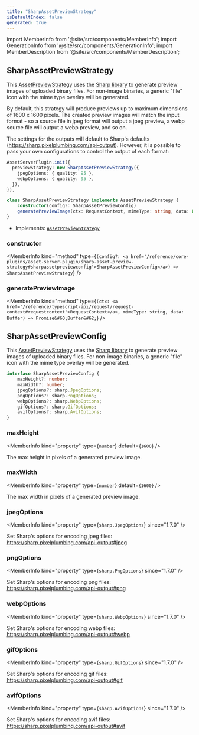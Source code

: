 ```yaml
---
title: "SharpAssetPreviewStrategy"
isDefaultIndex: false
generated: true
---
```

<!-- This file was generated from the Vendure source. Do not modify. Instead, re-run the "docs:build" script -->
import MemberInfo from '@site/src/components/MemberInfo';
import GenerationInfo from '@site/src/components/GenerationInfo';
import MemberDescription from '@site/src/components/MemberDescription';


## SharpAssetPreviewStrategy

<GenerationInfo sourceFile="packages/asset-server-plugin/src/config/sharp-asset-preview-strategy.ts" sourceLine="95" packageName="@vendure/asset-server-plugin" />

This <a href='/reference/typescript-api/assets/asset-preview-strategy#assetpreviewstrategy'>AssetPreviewStrategy</a> uses the [Sharp library](https://sharp.pixelplumbing.com/) to generate
preview images of uploaded binary files. For non-image binaries, a generic "file" icon with the mime type
overlay will be generated.

By default, this strategy will produce previews up to maximum dimensions of 1600 x 1600 pixels. The created
preview images will match the input format - so a source file in jpeg format will output a jpeg preview,
a webp source file will output a webp preview, and so on.

The settings for the outputs will default to Sharp's defaults (https://sharp.pixelplumbing.com/api-output).
However, it is possible to pass your own configurations to control the output of each format:

```ts
AssetServerPlugin.init({
  previewStrategy: new SharpAssetPreviewStrategy({
    jpegOptions: { quality: 95 },
    webpOptions: { quality: 95 },
  }),
}),
```

```ts title="Signature"
class SharpAssetPreviewStrategy implements AssetPreviewStrategy {
    constructor(config?: SharpAssetPreviewConfig)
    generatePreviewImage(ctx: RequestContext, mimeType: string, data: Buffer) => Promise<Buffer>;
}
```
* Implements: <code><a href='/reference/typescript-api/assets/asset-preview-strategy#assetpreviewstrategy'>AssetPreviewStrategy</a></code>



<div className="members-wrapper">

### constructor

<MemberInfo kind="method" type={`(config?: <a href='/reference/core-plugins/asset-server-plugin/sharp-asset-preview-strategy#sharpassetpreviewconfig'>SharpAssetPreviewConfig</a>) => SharpAssetPreviewStrategy`}   />


### generatePreviewImage

<MemberInfo kind="method" type={`(ctx: <a href='/reference/typescript-api/request/request-context#requestcontext'>RequestContext</a>, mimeType: string, data: Buffer) => Promise&#60;Buffer&#62;`}   />




</div>


## SharpAssetPreviewConfig

<GenerationInfo sourceFile="packages/asset-server-plugin/src/config/sharp-asset-preview-strategy.ts" sourceLine="17" packageName="@vendure/asset-server-plugin" />

This <a href='/reference/typescript-api/assets/asset-preview-strategy#assetpreviewstrategy'>AssetPreviewStrategy</a> uses the [Sharp library](https://sharp.pixelplumbing.com/) to generate
preview images of uploaded binary files. For non-image binaries, a generic "file" icon with the mime type
overlay will be generated.

```ts title="Signature"
interface SharpAssetPreviewConfig {
    maxHeight?: number;
    maxWidth?: number;
    jpegOptions?: sharp.JpegOptions;
    pngOptions?: sharp.PngOptions;
    webpOptions?: sharp.WebpOptions;
    gifOptions?: sharp.GifOptions;
    avifOptions?: sharp.AvifOptions;
}
```

<div className="members-wrapper">

### maxHeight

<MemberInfo kind="property" type={`number`} default={`1600`}   />

The max height in pixels of a generated preview image.
### maxWidth

<MemberInfo kind="property" type={`number`} default={`1600`}   />

The max width in pixels of a generated preview image.
### jpegOptions

<MemberInfo kind="property" type={`sharp.JpegOptions`}  since="1.7.0"  />

Set Sharp's options for encoding jpeg files: https://sharp.pixelplumbing.com/api-output#jpeg
### pngOptions

<MemberInfo kind="property" type={`sharp.PngOptions`}  since="1.7.0"  />

Set Sharp's options for encoding png files: https://sharp.pixelplumbing.com/api-output#png
### webpOptions

<MemberInfo kind="property" type={`sharp.WebpOptions`}  since="1.7.0"  />

Set Sharp's options for encoding webp files: https://sharp.pixelplumbing.com/api-output#webp
### gifOptions

<MemberInfo kind="property" type={`sharp.GifOptions`}  since="1.7.0"  />

Set Sharp's options for encoding gif files: https://sharp.pixelplumbing.com/api-output#gif
### avifOptions

<MemberInfo kind="property" type={`sharp.AvifOptions`}  since="1.7.0"  />

Set Sharp's options for encoding avif files: https://sharp.pixelplumbing.com/api-output#avif


</div>
